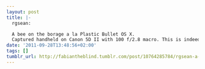 ```yaml
---
layout: post
title: |-
  rgsean:

  A bee on the borage a la Plastic Bullet OS X.
  Captured handheld on Canon 5D II with 100 f/2.8 macro. This is indeed processed on a Mac not iOS. Coming soon—stay tuned.
date: '2011-09-28T13:48:56+02:00'
tags: []
tumblr_url: http://fabiantheblind.tumblr.com/post/10764285784/rgsean-a-bee-on-the-borage-a-la-plastic-bullet
---
```

